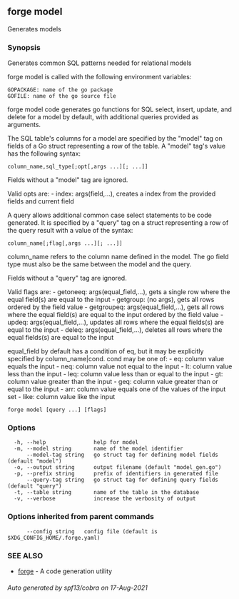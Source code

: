 ## forge model

Generates models

### Synopsis

Generates common SQL patterns needed for relational models

forge model is called with the following environment variables:

	GOPACKAGE: name of the go package
	GOFILE: name of the go source file

forge model code generates go functions for SQL select, insert, update, and
delete for a model by default, with additional queries provided as arguments.

The SQL table's columns for a model are specified by the "model" tag on fields
of a Go struct representing a row of the table. A "model" tag's value has the
following syntax:

	column_name,sql_type[;opt[,args ...][; ...]]

Fields without a "model" tag are ignored.

Valid opts are:
	- index: args(field,...), creates a index from the provided fields and
	current field

A query allows additional common case select statements to be code generated.
It is specified by a "query" tag on a struct representing a row of the query
result with a value of the syntax:

	column_name[;flag[,args ...][; ...]]

column_name refers to the column name defined in the model. The go field type
must also be the same between the model and the query.

Fields without a "query" tag are ignored.

Valid flags are:
	- getoneeq: args(equal_field,...), gets a single row where the equal field(s)
	are equal to the input
	- getgroup: (no args), gets all rows ordered by the field value
	- getgroupeq: args(equal_field,...), gets all rows where the equal field(s)
	are equal to the input ordered by the field value
	- updeq: args(equal_field,...), updates all rows where the equal fields(s)
	are equal to the input
	- deleq: args(equal_field,...), deletes all rows where the equal fields(s)
	are equal to the input

equal_field by default has a condition of eq, but it may be explicitly
specified by column_name|cond. cond may be one of:
	- eq: column value equals the input
	- neq: column value not equal to the input
	- lt: column value less than the input
	- leq: column value less than or equal to the input
	- gt: column value greater than the input
	- geq: column value greater than or equal to the input
	- arr: column value equals one of the values of the input set
	- like: column value like the input



```
forge model [query ...] [flags]
```

### Options

```
  -h, --help               help for model
  -m, --model string       name of the model identifier
      --model-tag string   go struct tag for defining model fields (default "model")
  -o, --output string      output filename (default "model_gen.go")
  -p, --prefix string      prefix of identifiers in generated file
      --query-tag string   go struct tag for defining query fields (default "query")
  -t, --table string       name of the table in the database
  -v, --verbose            increase the verbosity of output
```

### Options inherited from parent commands

```
      --config string   config file (default is $XDG_CONFIG_HOME/.forge.yaml)
```

### SEE ALSO

* [forge](forge.md)	 - A code generation utility

###### Auto generated by spf13/cobra on 17-Aug-2021
